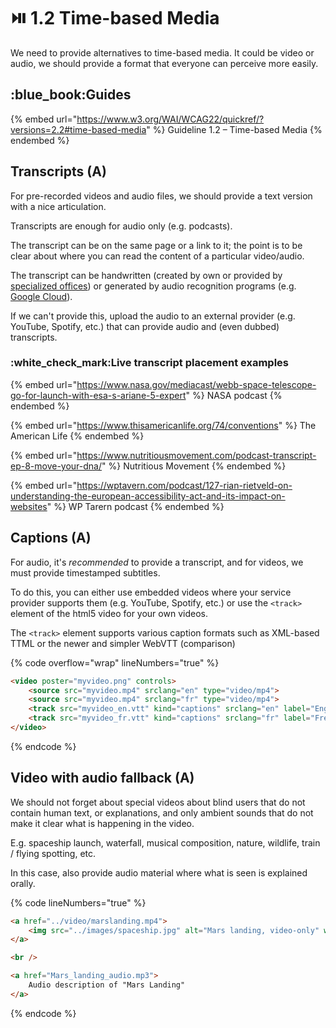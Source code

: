 # ⏯️ 1.2 Time-based Media

We need to provide alternatives to time-based media. It could be video or audio, we should provide a format that everyone can perceive more easily.

## :blue\_book:Guides

{% embed url="https://www.w3.org/WAI/WCAG22/quickref/?versions=2.2#time-based-media" %}
Guideline 1.2 – Time-based Media
{% endembed %}

## Transcripts (A)

For pre-recorded videos and audio files, we should provide a text version with a nice articulation.

Transcripts are enough for audio only (e.g. podcasts).

The transcript can be on the same page or a link to it; the point is to be clear about where you can read the content of a particular video/audio.

The transcript can be handwritten (created by own or provided by [specialized offices](http://www.uiaccess.com/transcripts/transcript\_services.html)) or generated by audio recognition programs (e.g. [Google Cloud](https://cloud.google.com/speech-to-text/)).

If we can't provide this, upload the audio to an external provider (e.g. YouTube, Spotify, etc.) that can provide audio and (even dubbed) transcripts.

### :white\_check\_mark:Live transcript placement examples

{% embed url="https://www.nasa.gov/mediacast/webb-space-telescope-go-for-launch-with-esa-s-ariane-5-expert" %}
NASA podcast
{% endembed %}

{% embed url="https://www.thisamericanlife.org/74/conventions" %}
The American Life
{% endembed %}

{% embed url="https://www.nutritiousmovement.com/podcast-transcript-ep-8-move-your-dna/" %}
Nutritious Movement
{% endembed %}

{% embed url="https://wptavern.com/podcast/127-rian-rietveld-on-understanding-the-european-accessibility-act-and-its-impact-on-websites" %}
WP Tarern podcast
{% endembed %}

## Captions (A)

For audio, it's _recommended_ to provide a transcript, and for videos, we must provide timestamped subtitles.&#x20;

To do this, you can either use embedded videos where your service provider supports them (e.g. YouTube, Spotify, etc.) or use the `<track>` element of the html5 video for your own videos.

The `<track>` element supports various caption formats such as XML-based TTML or the newer and simpler WebVTT (comparison)

{% code overflow="wrap" lineNumbers="true" %}
```html
<video poster="myvideo.png" controls>
    <source src="myvideo.mp4" srclang="en" type="video/mp4">
    <source src="myvideo.mp4" srclang="fr" type="video/mp4">
    <track src="myvideo_en.vtt" kind="captions" srclang="en" label="English">
    <track src="myvideo_fr.vtt" kind="captions" srclang="fr" label="French">
</video>
```
{% endcode %}

## Video with audio fallback (A)

We should not forget about special videos about blind users that do not contain human text, or explanations, and only ambient sounds that do not make it clear what is happening in the video.

E.g. spaceship launch, waterfall, musical composition, nature, wildlife, train / flying spotting, etc.

In this case, also provide audio material where what is seen is explained orally.

{% code lineNumbers="true" %}
```html
<a href="../video/marslanding.mp4">
    <img src="../images/spaceship.jpg" alt="Mars landing, video-only" width="193" height="255">
</a>

<br />

<a href="Mars_landing_audio.mp3">
    Audio description of "Mars Landing"
</a>
```
{% endcode %}


